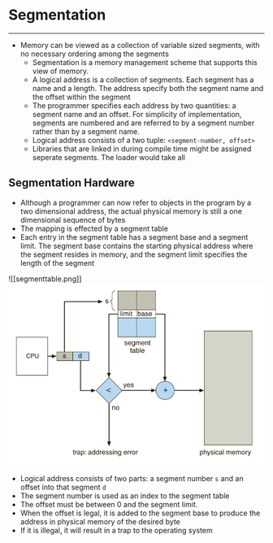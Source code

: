 # Segmentation
---
- Memory can be viewed as a collection of variable sized segments, with no necessary ordering among the segments
  - Segmentation is a memory management scheme that supports this view of memory. 
  - A logical address is a collection of segments. Each segment has a name and a length. The address specify both the segment name and the offset within the segment
  - The programmer specifies each address by two quantities: a segment name and an offset. For simplicity of implementation, segments are numbered and are referred to by a segment number rather than by a segment name.
  - Logical address consists of a two tuple: `<segment-number, offset>`
  - Libraries that are linked in during compile time might be assigned seperate segments. The loader would take all

## Segmentation Hardware
- Although a programmer can now refer to objects in the program by a two dimensional address, the actual physical memory is still a one dimensional sequence of bytes
- The mapping is effected by a segment table
- Each entry in the segment table has a segment base and a segment limit. The segment base contains the starting physical address where the segment resides in memory, and the segment limit specifies the length of the segment

![[segmenttable.png]]
![segmenttable](https://github.com/Shogunkayo/PES_Notes/blob/main/Operating%20Systems/images/segmenttable.png)

- Logical address consists of two parts: a segment number `s` and an offset into that segment `d`
- The segment number is used as an index to the segment table
- The offset must be between 0 and the segment limit. 
- When the offset is legal, it is added to the segment base to produce the address in physical memory of the desired byte
- If it is illegal, it will result in a trap to the operating system